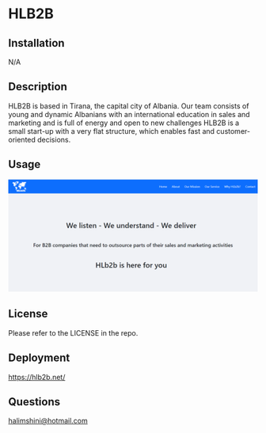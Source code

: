 # HLB2B

## Installation
N/A<br>
## Description
HLB2B is based in Tirana, the capital city of Albania. Our team consists of young and dynamic Albanians with an international education in sales and marketing and is full of energy and open to new challenges HLB2B is a small start-up with a very flat structure, which enables fast and customer-oriented decisions.

## Usage
![Hlb2b](./src/assets/images/Screenshot.png)
## License
Please refer to the LICENSE in the repo.
## Deployment
https://hlb2b.net/
## Questions
halimshini@hotmail.com
